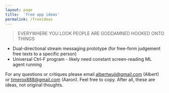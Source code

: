 ```yaml
---
layout: page
title:  'free app ideas'
permalink: /freeideas
---
```


> EVERYWHERE YOU LOOK PEOPLE ARE GODDAMNED HOOKED ONTO THINGS

- Dual-directional stream messaging prototype (for free-form judgement free texts to a specific person)
- Universal Ctrl-F program - likely need constant screen-reading ML agent running

For any questions or critiques please email <albertwujj@gmail.com> (Albert) or <timerox888@gmail.com> (Aaron). Feel free to copy. After all, these are ideas, not original thoughts.